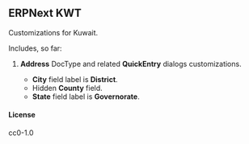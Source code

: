## ERPNext KWT

Customizations for Kuwait.

Includes, so far:

1.  **Address** DocType and related **QuickEntry** dialogs customizations.

	-  **City** field label is **District**.
	-  Hidden **County** field.
	-  **State** field label is **Governorate**.

#### License

cc0-1.0